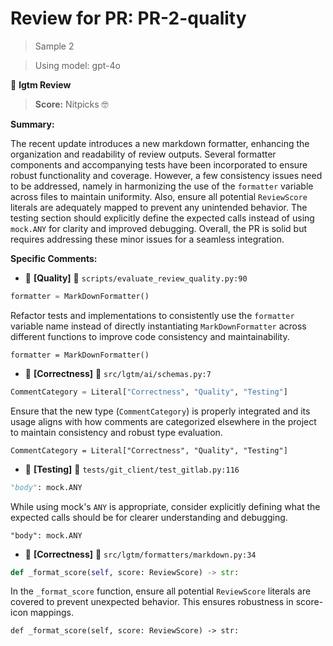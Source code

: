 # Review for PR: PR-2-quality

> Sample 2

> Using model: gpt-4o


🦉 **lgtm Review**

> **Score:** Nitpicks 🤓

**Summary:**

The recent update introduces a new markdown formatter, enhancing the organization and readability of review outputs. Several formatter components and accompanying tests have been incorporated to ensure robust functionality and coverage. However, a few consistency issues need to be addressed, namely in harmonizing the use of the `formatter` variable across files to maintain uniformity. Also, ensure all potential `ReviewScore` literals are adequately mapped to prevent any unintended behavior. The testing section should explicitly define the expected calls instead of using `mock.ANY` for clarity and improved debugging. Overall, the PR is solid but requires addressing these minor issues for a seamless integration.

**Specific Comments:**

- 🦉 **[Quality]** 🔵 `scripts/evaluate_review_quality.py:90`




```python
formatter = MarkDownFormatter()
```


Refactor tests and implementations to consistently use the `formatter` variable name instead of directly instantiating `MarkDownFormatter` across different functions to improve code consistency and maintainability. 

```
formatter = MarkDownFormatter()
```


- 🦉 **[Correctness]** 🔵 `src/lgtm/ai/schemas.py:7`




```python
CommentCategory = Literal["Correctness", "Quality", "Testing"]
```


Ensure that the new type (`CommentCategory`) is properly integrated and its usage aligns with how comments are categorized elsewhere in the project to maintain consistency and robust type evaluation.

```
CommentCategory = Literal["Correctness", "Quality", "Testing"]
```


- 🦉 **[Testing]** 🔵 `tests/git_client/test_gitlab.py:116`




```python
"body": mock.ANY
```


While using mock's `ANY` is appropriate, consider explicitly defining what the expected calls should be for clearer understanding and debugging.

```
"body": mock.ANY
```


- 🦉 **[Correctness]** 🔵 `src/lgtm/formatters/markdown.py:34`




```python
def _format_score(self, score: ReviewScore) -> str:
```


In the `_format_score` function, ensure all potential `ReviewScore` literals are covered to prevent unexpected behavior. This ensures robustness in score-icon mappings.

```
def _format_score(self, score: ReviewScore) -> str:
```
